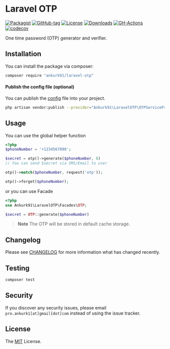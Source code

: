 # Laravel OTP

[![Packagist](https://badgen.net/packagist/v/ankurk91/laravel-otp)](https://packagist.org/packages/ankurk91/laravel-otp)
[![GitHub-tag](https://badgen.net/github/tag/ankurk91/laravel-otp)](https://github.com/ankurk91/laravel-otp/tags)
[![License](https://badgen.net/packagist/license/ankurk91/laravel-otp)](LICENSE.txt)
[![Downloads](https://badgen.net/packagist/dt/ankurk91/laravel-otp)](https://packagist.org/packages/ankurk91/laravel-otp/stats)
[![GH-Actions](https://github.com/ankurk91/laravel-otp/workflows/tests/badge.svg)](https://github.com/ankurk91/laravel-otp/actions)
[![codecov](https://codecov.io/gh/ankurk91/laravel-otp/branch/main/graph/badge.svg)](https://codecov.io/gh/ankurk91/laravel-otp)

One time password (OTP) generator and verifier.

## Installation

You can install the package via composer:

```bash
composer require "ankurk91/laravel-otp"
```

#### Publish the config file (optional)

You can publish the [config](./config/otp.php) file into your project.

```bash
php artisan vendor:publish --provider="Ankurk91\LaravelOTP\OTPServiceProvider" --tag="config"
```

## Usage

You can use the global helper function

```php
<?php
$phoneNumber = '+1234567890';

$secret = otp()->generate($phoneNumber, 6)
// You can send $secret via SMS/Email to user

otp()->match($phoneNumber, request('otp'));

otp()->forget($phoneNumber);
```

or you can use Facade

```php
<?php
use Ankurk91\LaravelOTP\Facades\OTP;

$secret = OTP::generate($phoneNumber)
```

> **Note**
> The OTP will be stored in default cache storage.

## Changelog

Please see [CHANGELOG](CHANGELOG.md) for more information what has changed recently.

## Testing

```bash
composer test
```

## Security

If you discover any security issues, please email `pro.ankurk1[at]gmail[dot]com` instead of using the issue tracker.

## License

The [MIT](https://opensource.org/licenses/MIT) License.
